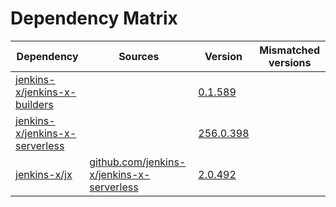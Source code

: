 # Dependency Matrix

Dependency | Sources | Version | Mismatched versions
---------- | ------- | ------- | -------------------
[jenkins-x/jenkins-x-builders](https://github.com/jenkins-x/jenkins-x-builders) |  | [0.1.589]() | 
[jenkins-x/jenkins-x-serverless](https://github.com/jenkins-x/jenkins-x-serverless) |  | [256.0.398](https://github.com/jenkins-x/jenkins-x-serverless/releases/tag/v256.0.398) | 
[jenkins-x/jx](https://github.com/jenkins-x/jx) | [github.com/jenkins-x/jenkins-x-serverless](https://github.com/jenkins-x/jenkins-x-serverless) | [2.0.492](https://github.com/jenkins-x/jx/releases/tag/v2.0.492) | 
